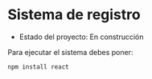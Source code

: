 <h1>Sistema de registro</h1>

- Estado del proyecto: En construcción

Para ejecutar el sistema debes poner:

```npm install react```

